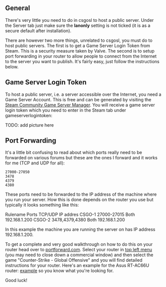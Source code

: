 ## General
There's very little you need to do in csgosl to host a public server. Under the Server tab just make sure the **lanonly** setting is not ticked (it is as a secure default after installation).

There are however two more things, unrelated to csgosl, you must do to host public servers. The first is to get a Game Server Login Token from Steam. This is a security measure taken by Valve. The second is to setup port forwarding in your router to allow people to connect from the Internet to the server you want to publish. It's fairly easy, just follow the instructions below.

## Game Server Login Token
To host a public server, i.e. a server accessible over the Internet, you need a Game Server Account. This is free and can be generated by visiting the [Steam Community Game Server Manager](http://steamcommunity.com/dev/managegameservers). You will receive a game server login token which you need to enter in the Steam tab under gameserverlogintoken:

TODO: add picture here

## Port Forwarding
It's a little bit confusing to read about which ports really need to be forwarded on various forums but these are the ones I forward and it works for me (TCP and UDP for all):

`27000-27050 `<br>
`3478`<br>
`4379`<br>
`4380`<br>

These ports need to be forwarded to the IP address of the machine where you run your server. How this is done depends on the router you use but typically it looks something like this:

Rulename      Ports            TCP/UDP          IP addres
CSGO-1        27000-27015      Both             192.168.1.200
CSGO-2        3478,4379,4380   Both             192.168.1.200

In this example the machine you are running the server on has IP address 192.168.1.200.

To get a complete and very good walkthrough on how to do this on your router head over to [portforward.com](http://portforward.com/). Select your router in [top left menu](http://portforward.com/english/routers/port_forwarding/routerindex.htm) (you may need to close down a commercial window) and then select the game "Counter-Strike - Global Offensive" and you will find detailed instructions for your router. Here's an example for the Asus RT-AC66U router: [example](http://portforward.com/english/routers/port_forwarding/Asus/RT-AC66U/Counter-Strike_-_Global_Offensive.htm) so you know what you're looking for. 

Good luck!


